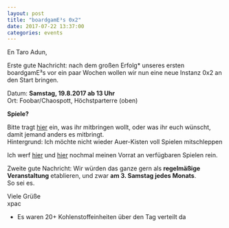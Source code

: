 ```yaml
---
layout: post
title: "boardgamE³s 0x2"
date: 2017-07-22 13:37:00
categories: events
---
```


En Taro Adun,

Erste gute Nachricht:
nach dem großen Erfolg* unseres ersten boardgamE³s vor ein paar Wochen wollen wir nun eine neue Instanz 0x2 an den Start bringen.  

Datum: **Samstag, 19.8.2017 ab 13 Uhr**  
Ort: Foobar/Chaospott, Höchstparterre (oben)

**Spiele?**

Bitte tragt [hier](https://pads.chaospott.de/p/boardgamE%C2%B3s-0x2) ein, was ihr mitbringen wollt, oder was ihr euch wünscht, damit jemand anders es mitbringt.  
Hintergrund: Ich möchte nicht wieder Auer-Kisten voll Spielen mitschleppen  

Ich werf [hier](https://murmel.areafunky.net/seafile/f/d5033b1a7e/?raw=1) und [hier](https://murmel.areafunky.net/seafile/f/77359a7195/?raw=1) nochmal meinen Vorrat an verfügbaren Spielen rein.

Zweite gute Nachricht:
Wir würden das ganze gern als **regelmäßige Veranstaltung** etablieren, und zwar **am 3. Samstag jedes Monats**.  
So sei es.

Viele Grüße  
xpac

* Es waren 20+ Kohlenstoffeinheiten über den Tag verteilt da
